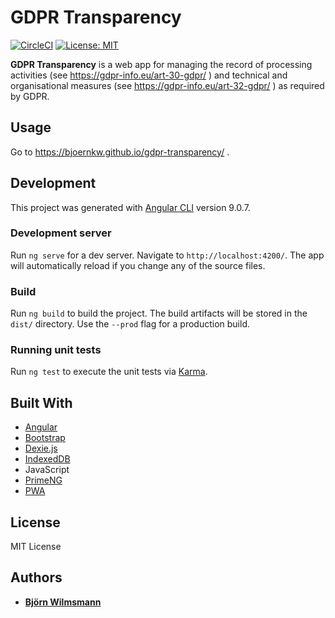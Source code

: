 # GDPR Transparency

[![CircleCI](https://circleci.com/gh/BjoernKW/gdpr-transparency.svg?style=shield)](https://circleci.com/gh/BjoernKW/gdpr-transparency)
[![License: MIT](https://img.shields.io/badge/License-MIT-yellow.svg)](https://opensource.org/licenses/MIT)

**GDPR Transparency** is a web app for managing the record of processing activities (see https://gdpr-info.eu/art-30-gdpr/ )
and technical and organisational measures (see https://gdpr-info.eu/art-32-gdpr/ ) as required by GDPR.

## Usage

Go to https://bjoernkw.github.io/gdpr-transparency/ .

## Development

This project was generated with [Angular CLI](https://github.com/angular/angular-cli) version 9.0.7.

### Development server

Run `ng serve` for a dev server. Navigate to `http://localhost:4200/`. The app will automatically reload if you change any of the source files.

### Build

Run `ng build` to build the project. The build artifacts will be stored in the `dist/` directory. Use the `--prod` flag for a production build.

### Running unit tests

Run `ng test` to execute the unit tests via [Karma](https://karma-runner.github.io).

## Built With

* [Angular](https://angular.io/)
* [Bootstrap](https://getbootstrap.com)
* [Dexie.js](https://dexie.org/)
* [IndexedDB](https://developer.mozilla.org/en-US/docs/Web/API/IndexedDB_API)
* JavaScript
* [PrimeNG](https://www.primefaces.org/primeng/#/)
* [PWA](https://developer.mozilla.org/en-US/docs/Web/Progressive_web_apps)

## License

MIT License

## Authors

* **[Björn Wilmsmann](https://bjoernkw.com)**

